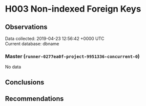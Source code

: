 # H003 Non-indexed Foreign Keys #

## Observations ##
Data collected: 2019-04-23 12:56:42 +0000 UTC  
Current database: dbname  

### Master (`runner-0277ea0f-project-9951336-concurrent-0`) ###


No data


## Conclusions ##


## Recommendations ##

